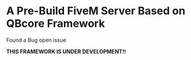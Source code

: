 # A Pre-Build FiveM Server Based on QBcore Framework


Found a Bug open issue


**THIS FRAMEWORK IS UNDER DEVELOPMENT!!**
